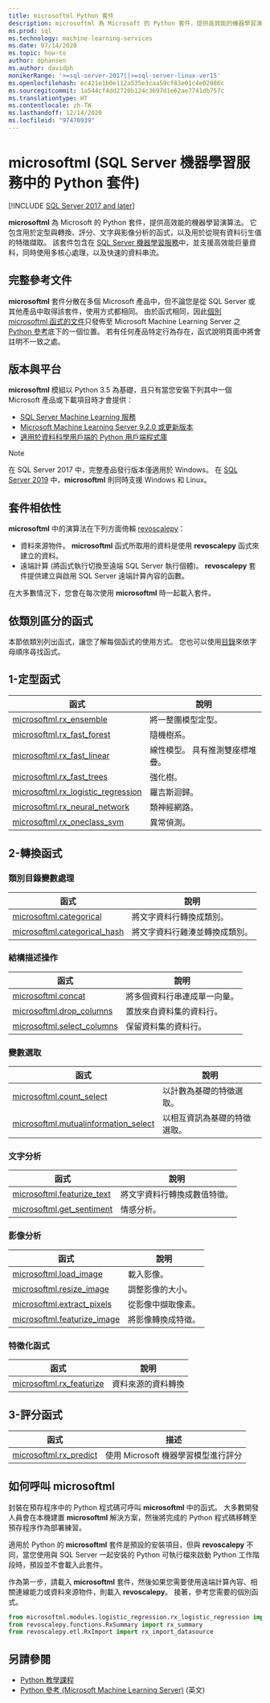 ```yaml
---
title: microsoftml Python 套件
description: microsoftml 為 Microsoft 的 Python 套件，提供高效能的機器學習演算法。 它包含用於定型與轉換、評分、文字與影像分析的函式，以及用於從現有資料衍生值的特徵擷取。 該套件包含在 SQL Server 機器學習服務中。
ms.prod: sql
ms.technology: machine-learning-services
ms.date: 07/14/2020
ms.topic: how-to
author: dphansen
ms.author: davidph
monikerRange: '>=sql-server-2017||>=sql-server-linux-ver15'
ms.openlocfilehash: ec421e1b0e112a535e3caa59cf83e01c4e02086c
ms.sourcegitcommit: 1a544cf4dd2720b124c3697d1e62ae7741db757c
ms.translationtype: HT
ms.contentlocale: zh-TW
ms.lasthandoff: 12/14/2020
ms.locfileid: "97470939"
---
```

# <a name="microsoftml-python-package-in-sql-server-machine-learning-services"></a>microsoftml (SQL Server 機器學習服務中的 Python 套件)
[!INCLUDE [SQL Server 2017 and later](../../includes/applies-to-version/sqlserver2017.md)]

**microsoftml** 為 Microsoft 的 Python 套件，提供高效能的機器學習演算法。 它包含用於定型與轉換、評分、文字與影像分析的函式，以及用於從現有資料衍生值的特徵擷取。 該套件包含在 [SQL Server 機器學習服務](../sql-server-machine-learning-services.md)中，並支援高效能巨量資料，同時使用多核心處理，以及快速的資料串流。

## <a name="full-reference-documentation"></a>完整參考文件

**microsoftml** 套件分散在多個 Microsoft 產品中，但不論您是從 SQL Server 或其他產品中取得該套件，使用方式都相同。 由於函式相同，因此[個別 microsoftml 函式的文件](/machine-learning-server/python-reference/microsoftml/microsoftml-package)只發佈至 Microsoft Machine Learning Server 之 [Python 參考](/machine-learning-server/python-reference/introducing-python-package-reference)底下的一個位置。 若有任何產品特定行為存在，函式說明頁面中將會註明不一致之處。

## <a name="versions-and-platforms"></a>版本與平台

**microsoftml** 模組以 Python 3.5 為基礎，且只有當您安裝下列其中一個Microsoft 產品或下載項目時才會提供：

+ [SQL Server Machine Learning 服務](../install/sql-machine-learning-services-windows-install.md)
+ [Microsoft Machine Learning Server 9.2.0 或更新版本](/machine-learning-server/)
+ [適用於資料科學用戶端的 Python 用戶端程式庫](setup-python-client-tools-sql.md)

> [!NOTE]
> 在 SQL Server 2017 中，完整產品發行版本僅適用於 Windows。 在 [SQL Server 2019](../../linux/sql-server-linux-setup-machine-learning.md) 中，**microsoftml** 則同時支援 Windows 和 Linux。

## <a name="package-dependencies"></a>套件相依性

**microsoftml** 中的演算法在下列方面倚賴 [revoscalepy](ref-py-revoscalepy.md)：

+ 資料來源物件。 **microsoftml** 函式所取用的資料是使用 **revoscalepy** 函式來建立的資料。
+ 遠端計算 (將函式執行切換至遠端 SQL Server 執行個體)。 **revoscalepy** 套件提供建立與啟用 SQL Server 遠端計算內容的函數。

在大多數情況下，您會在每次使用 **microsoftml** 時一起載入套件。

## <a name="functions-by-category"></a>依類別區分的函式

本節依類別列出函式，讓您了解每個函式的使用方式。 您也可以使用[目錄](/machine-learning-server/python-reference/introducing-python-package-reference)來依字母順序尋找函式。

## <a name="1-training-functions"></a>1-定型函式

| 函式 | 說明 |
|----------|-------------|
|[microsoftml.rx_ensemble](/machine-learning-server/python-reference/microsoftml/rx-ensemble) | 將一整團模型定型。 |
|[microsoftml.rx_fast_forest](/machine-learning-server/python-reference/microsoftml/rx-fast-forest)  | 隨機樹系。 |
|[microsoftml.rx_fast_linear](/machine-learning-server/python-reference/microsoftml/rx-fast-linear) | 線性模型。 具有推測雙座標堆疊。 |
|[microsoftml.rx_fast_trees](/machine-learning-server/python-reference/microsoftml/rx-fast-trees) | 強化樹。 |
|[microsoftml.rx_logistic_regression](/machine-learning-server/python-reference/microsoftml/rx-logistic-regression) | 羅吉斯迴歸。 |
|[microsoftml.rx_neural_network](/machine-learning-server/python-reference/microsoftml/rx-neural-network) | 類神經網路。 |
|[microsoftml.rx_oneclass_svm](/machine-learning-server/python-reference/microsoftml/rx-oneclass-svm) | 異常偵測。 |

<a name="ml-transforms"></a>

## <a name="2-transform-functions"></a>2-轉換函式

### <a name="categorical-variable-handling"></a>類別目錄變數處理

| 函式 | 說明 |
|----------|-------------|
|[microsoftml.categorical](/machine-learning-server/python-reference/microsoftml/categorical) | 將文字資料行轉換成類別。 |
|[microsoftml.categorical_hash](/machine-learning-server/python-reference/microsoftml/categorical-hash) | 將文字資料行雜湊並轉換成類別。 |

### <a name="schema-manipulation"></a>結構描述操作

| 函式 | 說明 |
|----------|-------------|
|[microsoftml.concat](/machine-learning-server/python-reference/microsoftml/concat) | 將多個資料行串連成單一向量。 |
|[microsoftml.drop_columns](/machine-learning-server/python-reference/microsoftml/drop-columns) | 置放來自資料集的資料行。 |
|[microsoftml.select_columns](/machine-learning-server/python-reference/microsoftml/select-columns) | 保留資料集的資料行。 |


### <a name="variable-selection"></a>變數選取

| 函式 | 說明 |
|----------|-------------|
|[microsoftml.count_select](/machine-learning-server/python-reference/microsoftml/count-select) |以計數為基礎的特徵選取。 |
|[microsoftml.mutualinformation_select](/machine-learning-server/python-reference/microsoftml/mutualinformation-select) | 以相互資訊為基礎的特徵選取。 |


### <a name="text-analytics"></a>文字分析

| 函式 | 說明 |
|----------|-------------|
|[microsoftml.featurize_text](/machine-learning-server/python-reference/microsoftml/featurize-text) | 將文字資料行轉換成數值特徵。 |
|[microsoftml.get_sentiment](/machine-learning-server/python-reference/microsoftml/get-sentiment) | 情感分析。 |


### <a name="image-analytics"></a>影像分析 

| 函式 | 說明 |
|----------|-------------|
|[microsoftml.load_image](/machine-learning-server/python-reference/microsoftml/load-image) | 載入影像。 |
|[microsoftml.resize_image](/machine-learning-server/python-reference/microsoftml/resize-image) | 調整影像的大小。 |
|[microsoftml.extract_pixels](/machine-learning-server/python-reference/microsoftml/extract-pixels) | 從影像中擷取像素。 |
|[microsoftml.featurize_image](/machine-learning-server/python-reference/microsoftml/featurize-image) | 將影像轉換成特徵。 |

### <a name="featurization-functions"></a>特徵化函式

| 函式 | 說明 |
|----------|-------------|
|[microsoftml.rx_featurize](/machine-learning-server/python-reference/microsoftml/rx-featurize) | 資料來源的資料轉換 |

<a name="ml-scoring"></a>

## <a name="3-scoring-functions"></a>3-評分函式

| 函式 | 描述 |
|----------|-------------|
|[microsoftml.rx_predict](/machine-learning-server/python-reference/microsoftml/rx-predict) | 使用 Microsoft 機器學習模型進行評分 |

## <a name="how-to-call-microsoftml"></a>如何呼叫 microsoftml

封裝在預存程序中的 Python 程式碼可呼叫 **microsoftml** 中的函式。 大多數開發人員會在本機建置 **microsoftml** 解決方案，然後將完成的 Python 程式碼移轉至預存程序作為部署練習。

適用於 Python 的 **microsoftml** 套件是預設的安裝項目，但與 **revoscalepy** 不同，當您使用與 SQL Server 一起安裝的 Python 可執行檔來啟動 Python 工作階段時，預設並不會載入此套件。

作為第一步，請載入 **microsoftml** 套件，然後如果您需要使用遠端計算內容、相關連線能力或資料來源物件，則載入 **revoscalepy**。 接著，參考您需要的個別函式。

```python
from microsoftml.modules.logistic_regression.rx_logistic_regression import rx_logistic_regression
from revoscalepy.functions.RxSummary import rx_summary
from revoscalepy.etl.RxImport import rx_import_datasource
```

## <a name="see-also"></a>另請參閱

+ [Python 教學課程](../tutorials/python-tutorials.md)
+ [Python 參考 (Microsoft Machine Learning Server)](/machine-learning-server/python-reference/introducing-python-package-reference) \(英文\)